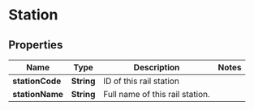 
# Station

## Properties
Name | Type | Description | Notes
------------ | ------------- | ------------- | -------------
**stationCode** | **String** | ID of this rail station | 
**stationName** | **String** | Full name of this rail station. | 



